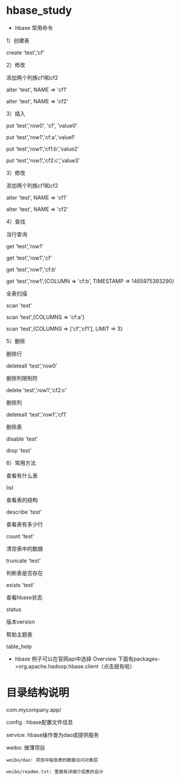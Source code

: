 # hbase_study

* hbase 常用命令

1）创建表

create 'test','cf'

2）修改

添加两个列族cf1和cf2

alter 'test', NAME => 'cf1'

alter 'test', NAME => 'cf2'

3）插入

put 'test','row0', 'cf', 'value0'

put 'test','row1','cf:a','value1'

put 'test','row1','cf1:b','value2'

put 'test','row1','cf2:c','value3'

3）修改

添加两个列族cf1和cf2

alter 'test', NAME => 'cf1'

alter 'test', NAME => 'cf2'

4）查找

当行查询

get 'test','row1'

get 'test','row1','cf'

get 'test','row1','cf:b'

get 'test','row1',{COLUMN => 'cf:b', TIMESTAMP => 1465975393290}

全表扫描

scan 'test'

scan 'test',{COLUMNS => 'cf:a'}

scan 'test',{COLUMNS => ['cf','cf1'], LIMIT => 3}

5）删除

删除行

deleteall 'test','row0'

删除列限制符

delete 'test','row1','cf2:c'

删除列

deleteall 'test','row1','cf1'

删除表

disable 'test'

drop 'test'

6）常用方法

查看有什么表

list

查看表的结构

describe 'test'

查看表有多少行

count 'test'

清空表中的数据

truncate 'test'

判断表是否存在

exists 'test'

查看hbase状态

status

版本version

帮助主题表

table_help

* hbase 例子可以在官网api中选择 Overview 下面有packages->org.apache.hadoop.hbase.client（点击就有啦）

# 目录结构说明

com.mycompany.app/

config : hbase配置文件信息

service: hbase操作类为dao成提供服务

weibo:   微薄项目

    weibo/dao: 项目中每张表的数据访问对象层

    weibo/readme.txt: 里面有详细介绍表的设计

